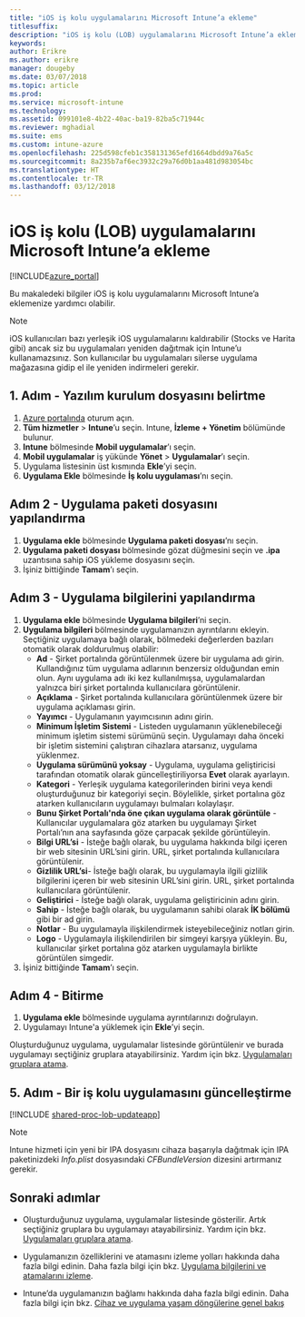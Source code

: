 ```yaml
---
title: "iOS iş kolu uygulamalarını Microsoft Intune’a ekleme"
titlesuffix: 
description: "iOS iş kolu (LOB) uygulamalarını Microsoft Intune’a eklemeyi öğrenin."
keywords: 
author: Erikre
ms.author: erikre
manager: dougeby
ms.date: 03/07/2018
ms.topic: article
ms.prod: 
ms.service: microsoft-intune
ms.technology: 
ms.assetid: 099101e8-4b22-40ac-ba19-82ba5c71944c
ms.reviewer: mghadial
ms.suite: ems
ms.custom: intune-azure
ms.openlocfilehash: 225d598cfeb1c358131365efd1664dbdd9a76a5c
ms.sourcegitcommit: 8a235b7af6ec3932c29a76d0b1aa481d983054bc
ms.translationtype: HT
ms.contentlocale: tr-TR
ms.lasthandoff: 03/12/2018
---
```

# <a name="how-to-add-ios-line-of-business-lob-apps-to-microsoft-intune"></a>iOS iş kolu (LOB) uygulamalarını Microsoft Intune’a ekleme

[!INCLUDE[azure_portal](./includes/azure_portal.md)]

Bu makaledeki bilgiler iOS iş kolu uygulamalarını Microsoft Intune’a eklemenize yardımcı olabilir.

>[!NOTE]
>iOS kullanıcıları bazı yerleşik iOS uygulamalarını kaldırabilir (Stocks ve Harita gibi) ancak siz bu uygulamaları yeniden dağıtmak için Intune’u kullanamazsınız. Son kullanıcılar bu uygulamaları silerse uygulama mağazasına gidip el ile yeniden indirmeleri gerekir.

## <a name="step-1---specify-the-software-setup-file"></a>1. Adım - Yazılım kurulum dosyasını belirtme

1. [Azure portalında](https://portal.azure.com) oturum açın.
2. **Tüm hizmetler** > **Intune**’u seçin. Intune, **İzleme + Yönetim** bölümünde bulunur.
3. **Intune** bölmesinde **Mobil uygulamalar**’ı seçin.
4. **Mobil uygulamalar** iş yükünde **Yönet** > **Uygulamalar**’ı seçin.
5. Uygulama listesinin üst kısmında **Ekle**’yi seçin.
6. **Uygulama Ekle** bölmesinde **İş kolu uygulaması**’nı seçin.

## <a name="step-2---configure-the-app-package-file"></a>Adım 2 - Uygulama paketi dosyasını yapılandırma

1. **Uygulama ekle** bölmesinde **Uygulama paketi dosyası**’nı seçin.
2. **Uygulama paketi dosyası** bölmesinde gözat düğmesini seçin ve **.ipa** uzantısına sahip iOS yükleme dosyasını seçin.
3. İşiniz bittiğinde **Tamam**’ı seçin.


## <a name="step-3---configure-app-information"></a>Adım 3 - Uygulama bilgilerini yapılandırma

1. **Uygulama ekle** bölmesinde **Uygulama bilgileri**’ni seçin.
2. **Uygulama bilgileri** bölmesinde uygulamanızın ayrıntılarını ekleyin. Seçtiğiniz uygulamaya bağlı olarak, bölmedeki değerlerden bazıları otomatik olarak doldurulmuş olabilir:
    - **Ad** - Şirket portalında görüntülenmek üzere bir uygulama adı girin. Kullandığınız tüm uygulama adlarının benzersiz olduğundan emin olun. Aynı uygulama adı iki kez kullanılmışsa, uygulamalardan yalnızca biri şirket portalında kullanıcılara görüntülenir.
    - **Açıklama** - Şirket portalında kullanıcılara görüntülenmek üzere bir uygulama açıklaması girin.
    - **Yayımcı** - Uygulamanın yayımcısının adını girin.
    - **Minimum İşletim Sistemi** - Listeden uygulamanın yüklenebileceği minimum işletim sistemi sürümünü seçin. Uygulamayı daha önceki bir işletim sistemini çalıştıran cihazlara atarsanız, uygulama yüklenmez.
    - **Uygulama sürümünü yoksay** - Uygulama, uygulama geliştiricisi tarafından otomatik olarak güncelleştiriliyorsa **Evet** olarak ayarlayın.
    - **Kategori** - Yerleşik uygulama kategorilerinden birini veya kendi oluşturduğunuz bir kategoriyi seçin. Böylelikle, şirket portalına göz atarken kullanıcıların uygulamayı bulmaları kolaylaşır.
    - **Bunu Şirket Portalı'nda öne çıkan uygulama olarak görüntüle** - Kullanıcılar uygulamalara göz atarken bu uygulamayı Şirket Portalı’nın ana sayfasında göze çarpacak şekilde görüntüleyin.
    - **Bilgi URL’si** - İsteğe bağlı olarak, bu uygulama hakkında bilgi içeren bir web sitesinin URL’sini girin. URL, şirket portalında kullanıcılara görüntülenir.
    - **Gizlilik URL’si**- İsteğe bağlı olarak, bu uygulamayla ilgili gizlilik bilgilerini içeren bir web sitesinin URL’sini girin. URL, şirket portalında kullanıcılara görüntülenir.
    - **Geliştirici** - İsteğe bağlı olarak, uygulama geliştiricinin adını girin.
    - **Sahip** - İsteğe bağlı olarak, bu uygulamanın sahibi olarak **İK bölümü** gibi bir ad girin.
    - **Notlar** - Bu uygulamayla ilişkilendirmek isteyebileceğiniz notları girin.
    - **Logo** - Uygulamayla ilişkilendirilen bir simgeyi karşıya yükleyin. Bu, kullanıcılar şirket portalına göz atarken uygulamayla birlikte görüntülen simgedir.
3. İşiniz bittiğinde **Tamam**’ı seçin.

## <a name="step-4---finish-up"></a>Adım 4 - Bitirme

1. **Uygulama ekle** bölmesinde uygulama ayrıntılarınızı doğrulayın.
2. Uygulamayı Intune'a yüklemek için **Ekle**’yi seçin.

Oluşturduğunuz uygulama, uygulamalar listesinde görüntülenir ve burada uygulamayı seçtiğiniz gruplara atayabilirsiniz. Yardım için bkz. [Uygulamaları gruplara atama](apps-deploy.md).

## <a name="step-5---update-a-line-of-business-app"></a>5. Adım - Bir iş kolu uygulamasını güncelleştirme

[!INCLUDE [shared-proc-lob-updateapp](./includes/shared-proc-lob-updateapp.md)]  

> [!NOTE]
> Intune hizmeti için yeni bir IPA dosyasını cihaza başarıyla dağıtmak için IPA paketinizdeki *Info.plist* dosyasındaki *CFBundleVersion* dizesini artırmanız gerekir.

## <a name="next-steps"></a>Sonraki adımlar

- Oluşturduğunuz uygulama, uygulamalar listesinde gösterilir. Artık seçtiğiniz gruplara bu uygulamayı atayabilirsiniz. Yardım için bkz. [Uygulamaları gruplara atama](apps-deploy.md).

- Uygulamanızın özelliklerini ve atamasını izleme yolları hakkında daha fazla bilgi edinin. Daha fazla bilgi için bkz. [Uygulama bilgilerini ve atamalarını izleme](apps-monitor.md).

- Intune’da uygulamanızın bağlamı hakkında daha fazla bilgi edinin. Daha fazla bilgi için bkz. [Cihaz ve uygulama yaşam döngülerine genel bakış](introduction-device-app-lifecycles.md)
